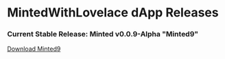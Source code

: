 # MintedWithLovelace dApp Releases
### Current Stable Release: Minted v0.0.9-Alpha "Minted9"

[Download Minted9]()
